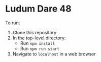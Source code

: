 # Ludum Dare 48

To run:
1. Clone this repository
2. In the top-level directory:
    * Run `npm install`
    * Run `npm run start`
3. Navigate to `localhost` in a web browser